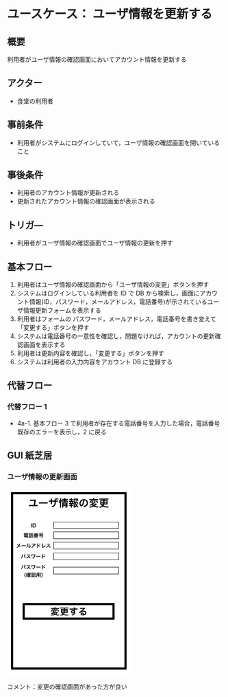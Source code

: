 # ユースケース： ユーザ情報を更新する

## 概要

利用者がユーザ情報の確認画面においてアカウント情報を更新する

## アクター

- 食堂の利用者

## 事前条件

- 利用者がシステムにログインしていて，ユーザ情報の確認画面を開いていること

## 事後条件

- 利用者のアカウント情報が更新される
- 更新されたアカウント情報の確認画面が表示される

## トリガ―

- 利用者がユーザ情報の確認画面でユーザ情報の更新を押す

## 基本フロー

1. 利用者はユーザ情報の確認画面から「ユーザ情報の変更」ボタンを押す
2. システムはログインしている利用者を ID で DB から検索し，画面にアカウント情報(ID，パスワード，メールアドレス，電話番号)が示されているユーザ情報更新フォームを表示する
3. 利用者はフォームの パスワード，メールアドレス，電話番号を書き変えて「変更する」ボタンを押す
4. システムは電話番号の一意性を確認し，問題なければ，アカウントの更新確認画面を表示する
5. 利用者は更新内容を確認し，「変更する」ボタンを押す
6. システムは利用者の入力内容をアカウント DB に登録する

## 代替フロー

### 代替フロー 1

- 4a-1. 基本フロー 3 で利用者が存在する電話番号を入力した場合，電話番号既存のエラーを表示し，2 に戻る

## GUI 紙芝居

### ユーザ情報の更新画面

<img src="./picture/ChangeRegistration.png">

コメント：変更の確認画面があった方が良い
